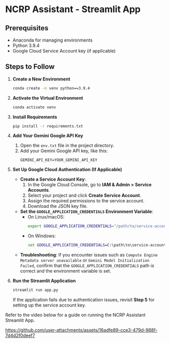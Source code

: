# NCRP Assistant - Streamlit App

## Prerequisites
- Anaconda for managing environments
- Python 3.9.4
- Google Cloud Service Account key (if applicable)

## Steps to Follow

1. **Create a New Environment**
   ```bash
   conda create -n venv python==3.9.4
   ```

2. **Activate the Virtual Environment**
   ```bash
   conda activate venv
   ```

3. **Install Requirements**
   ```bash
   pip install -r requirements.txt
   ```

4. **Add Your Gemini Google API Key**
   1. Open the `env.txt` file in the project directory.
   2. Add your Gemini Google API key, like this:
      ```plaintext
      GEMINI_API_KEY=YOUR_GEMINI_API_KEY
      ```

5. **Set Up Google Cloud Authentication (If Applicable)**
   - **Create a Service Account Key**:
     1. In the Google Cloud Console, go to **IAM & Admin > Service Accounts**.
     2. Select your project and click **Create Service Account**.
     3. Assign the required permissions to the service account.
     4. Download the JSON key file.
   - **Set the `GOOGLE_APPLICATION_CREDENTIALS` Environment Variable**:
     - On Linux/macOS:
       ```bash
       export GOOGLE_APPLICATION_CREDENTIALS="/path/to/service-account-file.json"
       ```
     - On Windows:
       ```cmd
       set GOOGLE_APPLICATION_CREDENTIALS=C:\path\to\service-account-file.json
       ```
   - **Troubleshooting**: If you encounter issues such as `Compute Engine Metadata server unavailable` or `Gemini Model Initialization Failed`, confirm that the `GOOGLE_APPLICATION_CREDENTIALS` path is correct and the environment variable is set.

6. **Run the Streamlit Application**
   ```bash
   streamlit run app.py
   ```
   If the application fails due to authentication issues, revisit **Step 5** for setting up the service account key.

   
Refer to the video below for a guide on running the NCRP Assistant Streamlit App.


https://github.com/user-attachments/assets/16adfe89-cce3-479d-988f-7d4d2f0deef7

